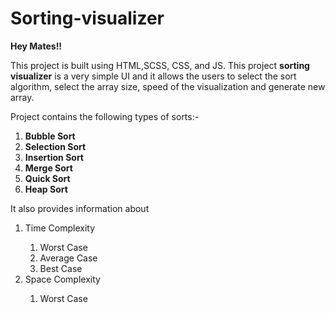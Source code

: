 # Sorting-visualizer
<b>Hey Mates!!</b><br>
<p>This project is built using HTML,SCSS, CSS, and JS. This project <b>sorting visualizer</b> is a very simple UI and it allows the users to select the sort algorithm, select the array size, speed of the visualization and generate new array.</p>
<p>Project contains the following types of sorts:-</p>
<ol><li><b>Bubble Sort</b></li>
  <li><b>Selection Sort</b></li>
  <li><b>Insertion Sort</b></li>
  <li><b>Merge Sort</b></li>
  <li><b>Quick Sort</b></li>
  <li><b>Heap Sort</b></li>
</ol>
<p>It also provides information about </p>
<ol> <li>Time Complexity</li>
  <ul style="list-style-type:disk">
    <li>Worst Case</li>
    <li>Average Case</li>
    <li>Best Case</li>
  </ul>
  <li>Space Complexity</li>
  <ul style="list-style-type:disk"><li>Worst Case</li></ul>
</ol>
